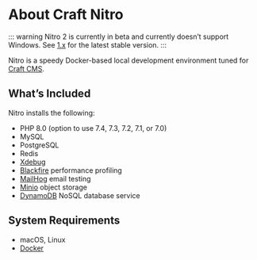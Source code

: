 # About Craft Nitro

::: warning
Nitro 2 is currently in beta and currently doesn’t support Windows. See [1.x](../1.x/) for the latest stable version.
:::

Nitro is a speedy Docker-based local development environment tuned for [Craft CMS](https://craftcms.com/).

## What’s Included

Nitro installs the following:

- PHP 8.0 (option to use 7.4, 7.3, 7.2, 7.1, or 7.0)
- MySQL
- PostgreSQL
- Redis
- [Xdebug](https://xdebug.org/)
- [Blackfire](https://blackfire.io/) performance profiling
- [MailHog](https://github.com/mailhog/MailHog) email testing
- [Minio](https://min.io/) object storage
- [DynamoDB](https://aws.amazon.com/dynamodb/) NoSQL database service

## System Requirements

- macOS, Linux
- [Docker](https://www.docker.com/)
